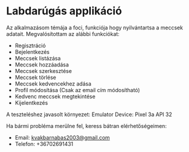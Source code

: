 # Labdarúgás applikáció

Az alkalmazásom témája a foci, funkciója hogy nyilvántartsa a meccsek adatait. 
Megvalósítottam az alábbi funkciókat:
- Regisztráció
- Bejelentkezés
- Meccsek listázása
- Meccsek hozzáadása
- Meccsek szerkesztése
- Meccsek törlése
- Meccsek kedvencekhez adása
- Profil módosítása (Csak az email cím módosítható)
- Kedvenc meccsek megtekintése
- Kijelentkezés

A teszteléshez javasolt környezet:
Emulator Device: Pixel 3a API 32

Ha bármi probléma merülne fel, keress bátran elérhetőségeimen:
- Email: kvakbarnabas2003@gmail.com
- Telefon: +36702691431
